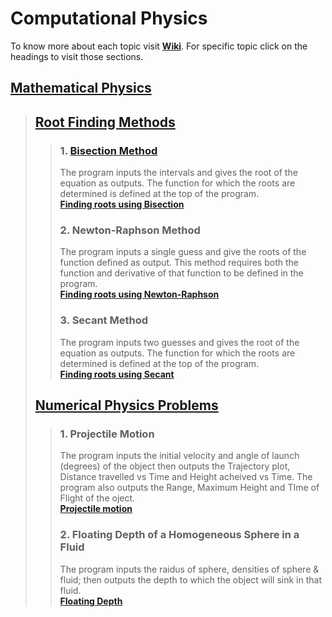 # Computational Physics

To know more about each topic visit **[Wiki](https://github.com/Ashwin2583/Computational-Physics/wiki)**. For specific topic click on the headings to visit those sections.
## **[Mathematical Physics](Mathematical-Physics/)**

> ## [Root Finding Methods](Mathematical-Physics/Root-Finding-Algorithm/)
>> ### 1. [Bisection Method](https://github.com/Ashwin2583/Computational-Physics/wiki/Bisection-Method)
>> The program inputs the intervals and gives the root of the equation as outputs. The function for which the roots are determined is defined at the top of the program. <br>
>> **[Finding roots using Bisection](https://github.com/Ashwin2583/Computational-Physics/blob/master/Mathematical-Physics/Root-Finding-Algorithm/bisection.py)**
>>
>> ### 2. Newton-Raphson Method
>> The program inputs a single guess and give the roots of the function defined as output. This method requires both the function and derivative of that function to be defined in the program. <br>
>> **[Finding roots using Newton-Raphson](Mathematical-Physics\Root-Finding-Algorithm\newton.py)** 
>>
>> ### 3. Secant Method
>> The program inputs two guesses and gives the root of the equation as outputs. The function for which the roots are determined is defined at the top of the program. <br>
>> **[Finding roots using Secant](Mathematical-Physics\Root-Finding-Algorithm\secant.py)**
>>
>
> ## [Numerical Physics Problems](Mathematical-Physics/Numerical-Physics-Problem/)
>> ### 1. Projectile Motion
>> The program inputs the initial velocity and angle of launch (degrees) of the object then outputs the Trajectory plot, Distance travelled vs Time and Height acheived vs Time. The program also outputs the Range, Maximum Height and TIme of Flight of the oject. <br>
>> **[Projectile motion](Mathematical-Physics\Numerical-Physics-Problem\Projectile_motion_code.py)**
>>
>> ### 2. Floating Depth of a Homogeneous Sphere in a Fluid
>> The program inputs the raidus of sphere, densities of sphere & fluid; then outputs the depth to which the object will sink in that fluid. <br>
>> **[Floating Depth](Mathematical-Physics\Numerical-Physics-Problem\Depth_of_sphere.py)**



